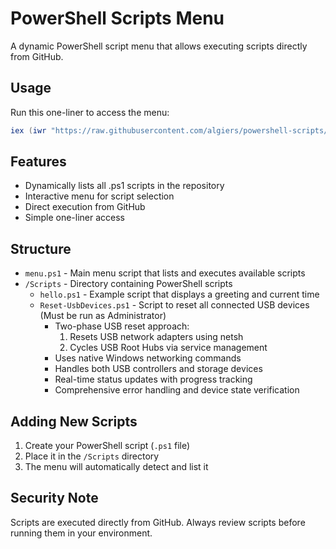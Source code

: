 # PowerShell Scripts Menu

A dynamic PowerShell script menu that allows executing scripts directly from GitHub.

## Usage

Run this one-liner to access the menu:

```powershell
iex (iwr "https://raw.githubusercontent.com/algiers/powershell-scripts/master/menu.ps1").Content
```

## Features

- Dynamically lists all .ps1 scripts in the repository
- Interactive menu for script selection
- Direct execution from GitHub
- Simple one-liner access

## Structure

- `menu.ps1` - Main menu script that lists and executes available scripts
- `/Scripts` - Directory containing PowerShell scripts
  - `hello.ps1` - Example script that displays a greeting and current time
  - `Reset-UsbDevices.ps1` - Script to reset all connected USB devices (Must be run as Administrator)
    - Two-phase USB reset approach:
      1. Resets USB network adapters using netsh
      2. Cycles USB Root Hubs via service management
    - Uses native Windows networking commands
    - Handles both USB controllers and storage devices
    - Real-time status updates with progress tracking
    - Comprehensive error handling and device state verification

## Adding New Scripts

1. Create your PowerShell script (`.ps1` file)
2. Place it in the `/Scripts` directory
3. The menu will automatically detect and list it

## Security Note

Scripts are executed directly from GitHub. Always review scripts before running them in your environment.
